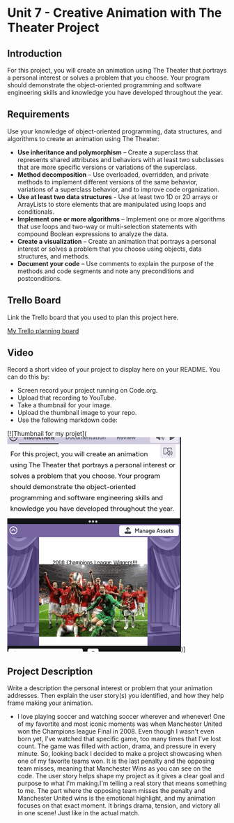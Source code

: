 # Unit 7 - Creative Animation with The Theater Project

## Introduction

For this project, you will create an animation using The Theater that portrays a personal interest or solves a problem that you choose. Your program should demonstrate the object-oriented programming and software engineering skills and knowledge you have developed throughout the year.

## Requirements

Use your knowledge of object-oriented programming, data structures, and algorithms to create an animation using The Theater:

- **Use inheritance and polymorphism** – Create a superclass that represents shared attributes and behaviors with at least two subclasses that are more specific versions or variations of the superclass.
- **Method decomposition** – Use overloaded, overridden, and private methods to implement different versions of the same behavior, variations of a superclass behavior, and to improve code organization.
- **Use at least two data structures** - Use at least two 1D or 2D arrays or ArrayLists to store elements that are manipulated using loops and conditionals.
- **Implement one or more algorithms** – Implement one or more algorithms that use loops and two-way or multi-selection statements with compound Boolean expressions to analyze the data.
- **Create a visualization** – Create an animation that portrays a personal interest or solves a problem that you choose using objects, data structures, and methods.
- **Document your code** – Use comments to explain the purpose of the methods and code segments and note any preconditions and postconditions.

## Trello Board

Link the Trello board that you used to plan this project here.


[My Trello planning board](https://trello.com/b/6IwPfpJW/unit-7-project-planning)


## Video

Record a short video of your project to display here on your README. You can do this by:

- Screen record your project running on Code.org.
- Upload that recording to YouTube.
- Take a thumbnail for your image.
- Upload the thumbnail image to your repo.
- Use the following markdown code:

[![Thumbnail for my projet](![alt text](image.png))]

## Project Description

Write a description the personal interest or problem that your animation addresses. Then explain the user story(s) you identified, and how they help frame making your animation.

- I love playing soccer and watching soccer wherever and whenever! One of my favortite and most iconic moments was when Manchester United won the Champions league Final in 2008. Even though I wasn't even born yet, I've watched that specific game, too many times that I've lost count. The game was filled with action, drama, and pressure in every minute. So, looking back I decided to make a project showcasing when one of my favorite teams won. It is the last penalty and the opposing team misses, meaning that Manchester Wins as you can see on the code. The user story helps shape my project as it gives a clear goal and purpose to what I'm making.I'm telling a real story that means something to me. The part where the opposing team misses the penalty and Manchester United wins is the emotional highlight, and my animation focuses on that exact moment. It brings drama, tension, and victory all in one scene! Just like in the actual match.